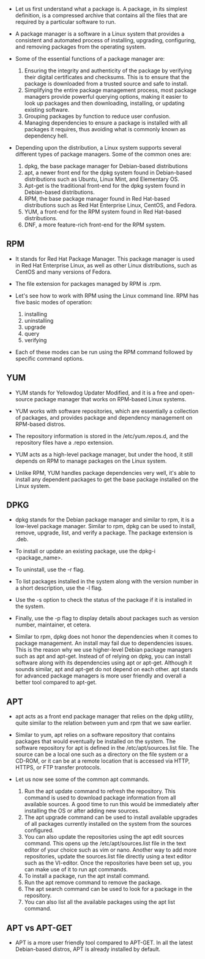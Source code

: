 * Let us first understand what a package is. A package, in its simplest definition, is a compressed archive that contains all the files that are required by a particular software to run. 

* A package manager is a software in a Linux system that provides a consistent and automated process of installing, upgrading, configuring, and removing packages from the operating system. 

* Some of the essential functions of a package manager are:

   1. Ensuring the integrity and authenticity of the package by verifying their digital certificates and checksums. This is to ensure that the package is downloaded from  a trusted source and safe to install. 
   2. Simplifying the entire package management process, most package managers provide powerful querying options, making it easier to look up packages and then downloading, installing, or updating existing software.
   3. Grouping packages by function to reduce user confusion. 
   4. Managing dependencies to ensure a package is installed with all packages it requires, thus avoiding what is commonly known as dependency hell.



* Depending upon the distribution, a Linux system supports several different types of package managers. Some of the common ones are:

   1. dpkg, the base package manager for Debian-based distributions
   2. apt, a newer front end for the dpkg system found in Debian-based distributions such as Ubuntu, Linux Mint, and Elementary OS. 
   3. Apt-get is the traditional front-end for the dpkg system found in Debian-based distributions. 
   4. RPM, the base package manager found in Red Hat-based distributions such as Red Hat Enterprise Linux, CentOS, and Fedora. 
   5. YUM, a front-end for the RPM system found in Red Hat-based distributions. 
   6. DNF, a more feature-rich front-end for the RPM system. 



## RPM ##

* It stands for Red Hat Package Manager. This package manager is used in Red Hat Enterprise Linux, as well as other Linux distributions, such as CentOS and many versions of Fedora.
* The file extension for packages managed by RPM is .rpm. 
* Let's see how to work with RPM using the Linux command line. RPM has five basic modes of operation: 

   1. installing
   2. uninstalling
   3. upgrade 
   4. query 
   5. verifying

* Each of these modes can be run using the RPM command followed by specific command options. 



## YUM ##

* YUM stands for Yellowdog Updater Modified, and it is a free and open-source package manager that works on RPM-based Linux systems. 

* YUM works with software repositories, which are essentially a collection of packages, and provides package and dependency management on RPM-based distros. 

* The repository information is stored in the /etc/yum.repos.d, and the repository files have a .repo extension. 

* YUM acts as a high-level package manager, but under the hood, it still depends on RPM to manage packages on the Linux system. 

* Unlike RPM, YUM handles package dependencies very well, it's able to install any dependent packages to get the base package installed on the Linux system. 



## DPKG ##

* dpkg stands for the Debian package manager and similar to rpm, it is a low-level package manager. Similar to rpm, dpkg can be used to install, remove, upgrade, list, and verify a package. The package extension is .deb. 

* To install or update an existing package, use the dpkg-i <package_name>. 

* To uninstall, use the -r flag. 

* To list packages installed in the system along with the version number in a short description, use the -l flag. 

* Use the -s option to check the status of the package if it is installed in the system. 

* Finally, use the -p flag to display details about packages such as version number, maintainer, et cetera. 

* Similar to rpm, dpkg does not honor the dependencies when it comes to package management. An install may fail due to dependencies issues. This is the reason why we use higher-level Debian package managers such as apt and apt-get. Instead of of relying on dpkg, you can install software along with its dependencies using apt or apt-get. Although it sounds similar, apt and apt-get do not depend on each other. apt stands for advanced package managers is more user friendly and overall a better tool compared to apt-get. 



## APT ##

* apt acts as a front end package manager that relies on the dpkg utility, quite similar to the relation between yum and rpm that we saw earlier. 

* Similar to yum, apt relies on a software repository that contains packages that would eventually be installed on the system. The software repository for apt is defined in the /etc/apt/sources.list file. The source can be a local one such as a directory on the file system or a CD-ROM, or it can be at a remote location that is accessed via HTTP, HTTPS, or FTP transfer protocols. 

* Let us now see some of the common apt commands. 

   1. Run the apt update command to refresh the repository. This command is used to download package information from all available sources. A good time to run this would be immediately after installing the OS or after adding new sources. 
   2. The apt upgrade command can be used to install available upgrades of all packages currently installed on the system from the sources configured. 
   3. You can also update the repositories using the apt edit sources command. This opens up the /etc/apt/sources.list file in the text editor of your choice such as vim or nano. Another way to add more repositories, update the sources.list file directly using a text editor such as the VI-editor. Once the repositories have been set up, you can make use of it to run apt commands. 
   4. To install a package, run the apt install command. 
   5. Run the apt remove command to remove the package. 
   6. The apt search command can be used to look for a package in the repository. 
   7. You can also list all the available packages using the apt list command. 



## APT vs APT-GET ##

* APT is a more user friendly tool compared to APT-GET. In all the latest Debian-based distros, APT is already installed by default.
